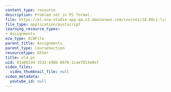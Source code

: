 ```yaml
---
content_type: resource
description: Problem set in PS format.
file: https://ol-ocw-studio-app-qa.s3.amazonaws.com/courses/18-06ci-linear-algebra-communications-intensive-spring-2004/01a881d43532e98b80761cae7813e8e7_al4.ps
file_type: application/postscript
learning_resource_types:
- Assignments
ocw_type: OCWFile
parent_title: Assignments
parent_type: CourseSection
resourcetype: Other
title: al4.ps
uid: 01a881d4-3532-e98b-8076-1cae7813e8e7
video_files:
  video_thumbnail_file: null
video_metadata:
  youtube_id: null
---
```

